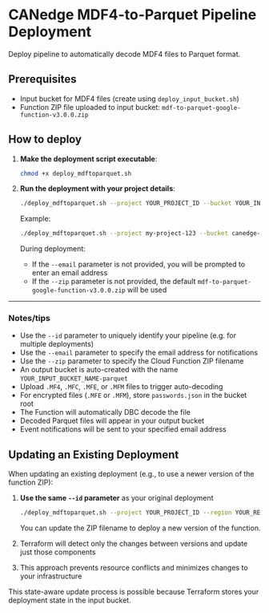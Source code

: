 # CANedge MDF4-to-Parquet Pipeline Deployment

Deploy pipeline to automatically decode MDF4 files to Parquet format.

## Prerequisites

- Input bucket for MDF4 files (create using `deploy_input_bucket.sh`)
- Function ZIP file uploaded to input bucket: `mdf-to-parquet-google-function-v3.0.0.zip`

## How to deploy

1. **Make the deployment script executable**:
   ```bash
   chmod +x deploy_mdftoparquet.sh
   ```

2. **Run the deployment with your project details**:
   ```bash
   ./deploy_mdftoparquet.sh --project YOUR_PROJECT_ID --bucket YOUR_INPUT_BUCKET_NAME --id YOUR_PIPELINE_ID --email YOUR_EMAIL_ADDRESS --zip YOUR_FUNCTION_ZIP
   ```

   Example:
   ```bash
   ./deploy_mdftoparquet.sh --project my-project-123 --bucket canedge-test-bucket-gcp --id mypipeline --email user@example.com --zip mdf-to-parquet-google-function-v3.0.0.zip
   ```
   
   During deployment:
   - If the `--email` parameter is not provided, you will be prompted to enter an email address
   - If the `--zip` parameter is not provided, the default `mdf-to-parquet-google-function-v3.0.0.zip` will be used

---------

### Notes/tips

- Use the `--id` parameter to uniquely identify your pipeline (e.g. for multiple deployments)
- Use the `--email` parameter to specify the email address for notifications
- Use the `--zip` parameter to specify the Cloud Function ZIP filename
- An output bucket is auto-created with the name `YOUR_INPUT_BUCKET_NAME-parquet`
- Upload `.MF4`, `.MFC`, `.MFE`, or `.MFM` files to trigger auto-decoding
- For encrypted files (`.MFE` or `.MFM`), store `passwords.json` in the bucket root
- The Function will automatically DBC decode the file
- Decoded Parquet files will appear in your output bucket
- Event notifications will be sent to your specified email address

## Updating an Existing Deployment

When updating an existing deployment (e.g., to use a newer version of the function ZIP):

1. **Use the same `--id` parameter** as your original deployment
   ```bash
   ./deploy_mdftoparquet.sh --project YOUR_PROJECT_ID --region YOUR_REGION --bucket YOUR_BUCKET --id YOUR_EXISTING_ID --email YOUR_EMAIL_ADDRESS --zip YOUR_FUNCTION_ZIP
   ```
   
   You can update the ZIP filename to deploy a new version of the function.

2. Terraform will detect only the changes between versions and update just those components

3. This approach prevents resource conflicts and minimizes changes to your infrastructure

This state-aware update process is possible because Terraform stores your deployment state in the input bucket.
